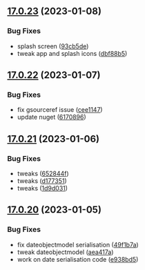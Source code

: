 ## [17.0.23](https://github.com/phandcock/GrampsView/compare/v17.0.22...v17.0.23) (2023-01-08)


### Bug Fixes

* splash screen ([93cb5de](https://github.com/phandcock/GrampsView/commit/93cb5de8a8341125b23025f354aff191a95da73f))
* tweak app and splash icons ([dbf88b5](https://github.com/phandcock/GrampsView/commit/dbf88b5de1037aba5ca78061cab0797b27a0b547))



## [17.0.22](https://github.com/phandcock/GrampsView/compare/v17.0.21...v17.0.22) (2023-01-07)


### Bug Fixes

* fix gsourceref issue ([cee1147](https://github.com/phandcock/GrampsView/commit/cee11471ee96e2a89bc115701a972a3eca2a2ab7))
* update nuget ([6170896](https://github.com/phandcock/GrampsView/commit/6170896152ba3064eacfeb3e015c0c616a2b14b4))



## [17.0.21](https://github.com/phandcock/GrampsView/compare/v17.0.20...v17.0.21) (2023-01-06)


### Bug Fixes

* tweaks ([652844f](https://github.com/phandcock/GrampsView/commit/652844fe30d507889c13669ca959a6aeca5542ed))
* tweaks ([d177351](https://github.com/phandcock/GrampsView/commit/d177351062beaf46058834addd888fe7cf5b7ef2))
* tweaks ([1d9d031](https://github.com/phandcock/GrampsView/commit/1d9d03144e20a2d809cc493e6eb638cba8c1d48e))



## [17.0.20](https://github.com/phandcock/GrampsView/compare/v17.0.19...v17.0.20) (2023-01-05)


### Bug Fixes

* fix dateobjectmodel serialisation ([49f1b7a](https://github.com/phandcock/GrampsView/commit/49f1b7a6dfd4be1b47624b8571674d367581f22f))
* tweak dateobjectmodel ([aea417a](https://github.com/phandcock/GrampsView/commit/aea417a411d497fa2aceb399c80e412be0b78e55))
* work on date serialisation code ([e938bd5](https://github.com/phandcock/GrampsView/commit/e938bd5c69e6f5f47670b958cedef365d7ada2f3))



